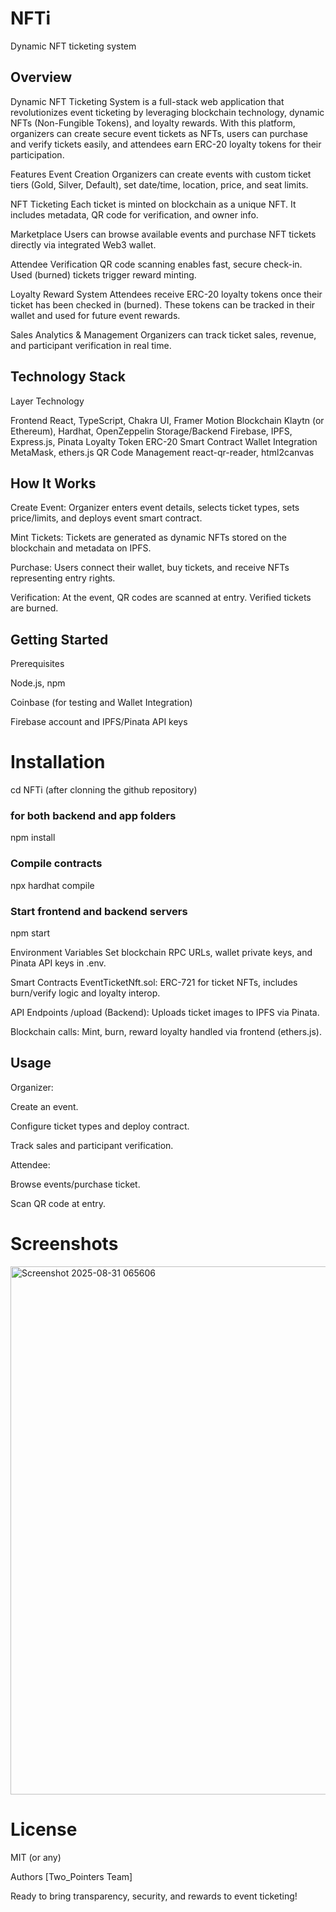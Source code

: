# NFTi
Dynamic NFT ticketing system

## Overview
Dynamic NFT Ticketing System is a full-stack web application that revolutionizes event ticketing by leveraging blockchain technology, dynamic NFTs (Non-Fungible Tokens), and loyalty rewards. With this platform, organizers can create secure event tickets as NFTs, users can purchase and verify tickets easily, and attendees earn ERC-20 loyalty tokens for their participation.

Features
Event Creation
Organizers can create events with custom ticket tiers (Gold, Silver, Default), set date/time, location, price, and seat limits.

NFT Ticketing
Each ticket is minted on blockchain as a unique NFT. It includes metadata, QR code for verification, and owner info.

Marketplace
Users can browse available events and purchase NFT tickets directly via integrated Web3 wallet.

Attendee Verification
QR code scanning enables fast, secure check-in. Used (burned) tickets trigger reward minting.

Loyalty Reward System
Attendees receive ERC-20 loyalty tokens once their ticket has been checked in (burned). These tokens can be tracked in their wallet and used for future event rewards.

Sales Analytics & Management
Organizers can track ticket sales, revenue, and participant verification in real time.

## Technology Stack
Layer	Technology

Frontend	React, TypeScript, Chakra UI, Framer Motion
Blockchain	Klaytn (or Ethereum), Hardhat, OpenZeppelin
Storage/Backend	Firebase, IPFS, Express.js, Pinata
Loyalty Token	ERC-20 Smart Contract
Wallet Integration	MetaMask, ethers.js
QR Code Management	react-qr-reader, html2canvas

## How It Works

Create Event:
Organizer enters event details, selects ticket types, sets price/limits, and deploys event smart contract.

Mint Tickets:
Tickets are generated as dynamic NFTs stored on the blockchain and metadata on IPFS.

Purchase:
Users connect their wallet, buy tickets, and receive NFTs representing entry rights.

Verification:
At the event, QR codes are scanned at entry. Verified tickets are burned.

## Getting Started
Prerequisites

Node.js, npm

Coinbase (for testing and Wallet Integration)

Firebase account and IPFS/Pinata API keys

# Installation

cd NFTi    (after clonning the github repository)

### for both backend and app folders
npm install                   

### Compile contracts
npx hardhat compile           

### Start frontend and backend servers
npm start

Environment Variables
Set blockchain RPC URLs, wallet private keys, and Pinata API keys in .env.

Smart Contracts
EventTicketNft.sol: ERC-721 for ticket NFTs, includes burn/verify logic and loyalty interop.

API Endpoints
/upload (Backend): Uploads ticket images to IPFS via Pinata.

Blockchain calls: Mint, burn, reward loyalty handled via frontend (ethers.js).

## Usage

Organizer:

Create an event.

Configure ticket types and deploy contract.

Track sales and participant verification.

Attendee:

Browse events/purchase ticket.

Scan QR code at entry.

# Screenshots

<img width="1912" height="845" alt="Screenshot 2025-08-31 065606" src="https://github.com/user-attachments/assets/88b30a78-fa63-4f37-8976-58b2e2a9adbf" />


# License
MIT (or any)

Authors
[Two_Pointers Team]


Ready to bring transparency, security, and rewards to event ticketing!

